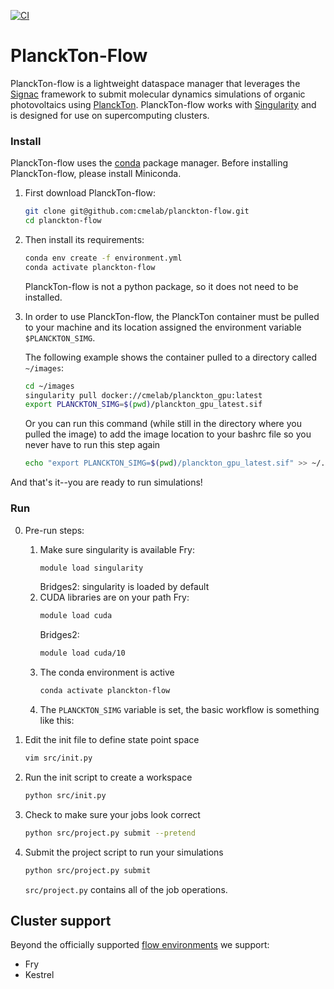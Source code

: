 [![CI](https://github.com/cmelab/planckton-flow/workflows/CI/badge.svg)](https://github.com/cmelab/planckton-flow/actions?query=workflow%3ACI)
# PlanckTon-Flow

PlanckTon-flow is a lightweight dataspace manager that leverages the [Signac](https://docs.signac.io/en/latest/) framework to submit molecular dynamics simulations of organic photovoltaics using [PlanckTon](https://github.com/cmelab/planckton). PlanckTon-flow works with [Singularity](https://sylabs.io/guides/latest/user-guide/) and is designed for use on supercomputing clusters.

### Install

PlanckTon-flow uses the [conda](https://conda.io/projects/conda/en/latest/user-guide/install/index.html) package manager. Before installing PlanckTon-flow, please install Miniconda.

1. First download PlanckTon-flow:

    ```bash
    git clone git@github.com:cmelab/planckton-flow.git
    cd planckton-flow
    ```

2. Then install its requirements:

    ```bash
    conda env create -f environment.yml
    conda activate planckton-flow
    ```

    PlanckTon-flow is not a python package, so it does not need to be installed.

3. In order to use PlanckTon-flow, the PlanckTon container must be pulled to your machine and its location assigned the environment variable `$PLANCKTON_SIMG`. 
    
    The following example shows the container pulled to a directory called `~/images`:

    ```bash
    cd ~/images
    singularity pull docker://cmelab/planckton_gpu:latest
    export PLANCKTON_SIMG=$(pwd)/planckton_gpu_latest.sif
    ```

    Or you can run this command (while still in the directory where you pulled the image) to add the image location to your bashrc file so you never have to run this step again

    ```bash
    echo "export PLANCKTON_SIMG=$(pwd)/planckton_gpu_latest.sif" >> ~/.bashrc
    ```

And that's it--you are ready to run simulations!

### Run

0. Pre-run steps: 
    1. Make sure singularity is available 
        Fry:
        ```bash
        module load singularity
        ```
        Bridges2: singularity is loaded by default
    2. CUDA libraries are on your path 
        Fry:
        ```bash
        module load cuda
        ```
        Bridges2:
        ```bash
        module load cuda/10
        ```
    3. The conda environment is active 
        ```bash
        conda activate planckton-flow
        ```
    4. The `PLANCKTON_SIMG` variable is set, the basic workflow is something like this:

1. Edit the init file to define state point space

    ```bash
    vim src/init.py
    ```
    
2. Run the init script to create a workspace

    ```bash
    python src/init.py
    ```
    
3. Check to make sure your jobs look correct

    ```bash
    python src/project.py submit --pretend 
    ```

4. Submit the project script to run your simulations

    ```bash
    python src/project.py submit
    ```
    
    `src/project.py` contains all of the job operations.

## Cluster support

Beyond the officially supported [flow environments](https://docs.signac.io/projects/flow/en/latest/supported_environments.html#supported-environments) we support:

* Fry
* Kestrel
